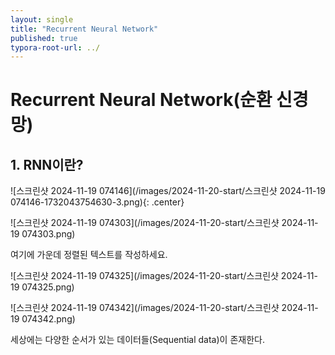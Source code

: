 ```yaml
---
layout: single
title: "Recurrent Neural Network"
published: true
typora-root-url: ../
---
```


# Recurrent Neural Network(순환 신경망)

## 1. RNN이란?

![스크린샷 2024-11-19 074146](/images/2024-11-20-start/스크린샷 2024-11-19 074146-1732043754630-3.png){: .center}



![스크린샷 2024-11-19 074303](/images/2024-11-20-start/스크린샷 2024-11-19 074303.png)

<p class="text-center">여기에 가운데 정렬된 텍스트를 작성하세요.</p>

![스크린샷 2024-11-19 074325](/images/2024-11-20-start/스크린샷 2024-11-19 074325.png)

![스크린샷 2024-11-19 074342](/images/2024-11-20-start/스크린샷 2024-11-19 074342.png)

세상에는 다양한 순서가 있는 데이터들(Sequential data)이 존재한다.
